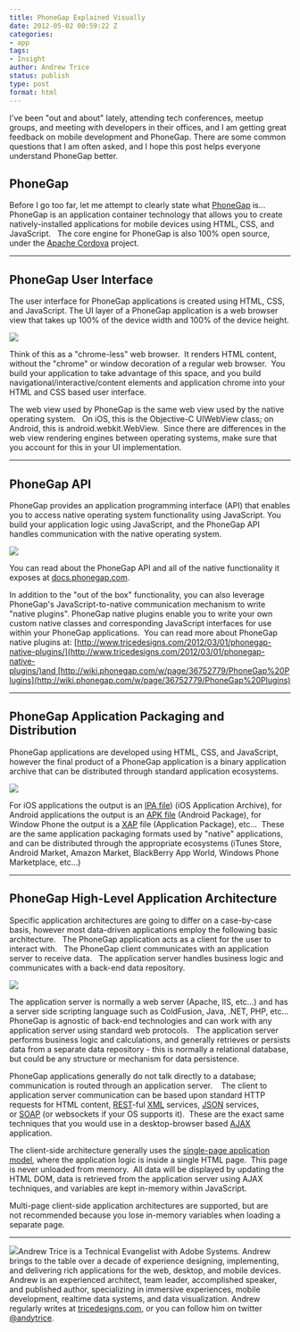 ```yaml
---
title: PhoneGap Explained Visually
date: 2012-05-02 00:59:22 Z
categories:
- app
tags:
- Insight
author: Andrew Trice
status: publish
type: post
format: html
---
```


I've been "out and about" lately, attending tech conferences, meetup groups, and meeting with developers in their offices, and I am getting great feedback on mobile development and PhoneGap. There are some common questions that I am often asked, and I hope this post helps everyone understand PhoneGap better.

## PhoneGap

Before I go too far, let me attempt to clearly state what [PhoneGap](http://www.phonegap.com/) is... PhoneGap is an application container technology that allows you to create natively-installed applications for mobile devices using HTML, CSS, and JavaScript.   The core engine for PhoneGap is also 100% open source, under the [Apache Cordova](http://incubator.apache.org/cordova/) project.

---

## PhoneGap User Interface

The user interface for PhoneGap applications is created using HTML, CSS, and JavaScript. The UI layer of a PhoneGap application is a web browser view that takes up 100% of the device width and 100% of the device height.

![](/uploads/2012/05/web-view_updated.png)

Think of this as a "chrome-less" web browser.  It renders HTML content, without the "chrome" or window decoration of a regular web browser.  You build your application to take advantage of this space, and you build navigational/interactive/content elements and application chrome into your HTML and CSS based user interface.

The web view used by PhoneGap is the same web view used by the native operating system.   On iOS, this is the Objective-C UIWebView class; on Android, this is android.webkit.WebView.  Since there are differences in the web view rendering engines between operating systems, make sure that you account for this in your UI implementation.

---

## PhoneGap API

PhoneGap provides an application programming interface (API) that enables you to access native operating system functionality using JavaScript. You build your application logic using JavaScript, and the PhoneGap API handles communication with the native operating system.

![](/uploads/2012/05/API_updated.png)

You can read about the PhoneGap API and all of the native functionality it exposes at [docs.phonegap.com](http://docs.phonegap.com/).

In addition to the "out of the box" functionality, you can also leverage PhoneGap's JavaScript-to-native communication mechanism to write "native plugins". PhoneGap native plugins enable you to write your own custom native classes and corresponding JavaScript interfaces for use within your PhoneGap applications.  You can read more about PhoneGap native plugins at: [http://www.tricedesigns.com/2012/03/01/phonegap-native-plugins/](http://www.tricedesigns.com/2012/03/01/phonegap-native-plugins/)and [http://wiki.phonegap.com/w/page/36752779/PhoneGap%20Plugins](http://wiki.phonegap.com/w/page/36752779/PhoneGap%20Plugins)

---

## PhoneGap Application Packaging and Distribution

PhoneGap applications are developed using HTML, CSS, and JavaScript, however the final product of a PhoneGap application is a binary application archive that can be distributed through standard application ecosystems.

![](/uploads/2012/05/export_updated.png)

For iOS applications the output is an [IPA file](https://en.wikipedia.org/wiki/.ipa_(file_extension))) (iOS Application Archive), for Android applications the output is an [APK file](http://en.wikipedia.org/wiki/APK_(file_format)) (Android Package), for Window Phone the output is a [XAP](http://stackoverflow.com/questions/5190495/what-is-xap-file-on-windows-phone-7) file (Application Package), etc...  These are the same application packaging formats used by "native" applications, and can be distributed through the appropriate ecosystems (iTunes Store, Android Market, Amazon Market, BlackBerry App World, Windows Phone Marketplace, etc...)

---

## PhoneGap High-Level Application Architecture

Specific application architectures are going to differ on a case-by-case basis, however most data-driven applications employ the following basic architecture.   The PhoneGap application acts as a client for the user to interact with.   The PhoneGap client communicates with an application server to receive data.   The application server handles business logic and communicates with a back-end data repository.

![](/uploads/2012/05/architecture_updated.png)

The application server is normally a web server (Apache, IIS, etc...) and has a server side scripting language such as ColdFusion, Java, .NET, PHP, etc... PhoneGap is agnostic of back-end technologies and can work with any application server using standard web protocols.   The application server performs business logic and calculations, and generally retrieves or persists data from a separate data repository - this is normally a relational database, but could be any structure or mechanism for data persistence.

PhoneGap applications generally do not talk directly to a database; communication is routed through an application server.    The client to application server communication can be based upon standard HTTP requests for HTML content, [REST](http://en.wikipedia.org/wiki/Representational_state_transfer)-ful [XML](http://en.wikipedia.org/wiki/XML) services, [JSON](http://www.json.org/) services, or [SOAP](http://en.wikipedia.org/wiki/SOAP) (or websockets if your OS supports it).  These are the exact same techniques that you would use in a desktop-browser based [AJAX](http://en.wikipedia.org/wiki/Ajax_(programming)) application.

The client-side architecture generally uses the [single-page application model](http://en.wikipedia.org/wiki/Single-page_application), where the application logic is inside a single HTML page.  This page is never unloaded from memory.  All data will be displayed by updating the HTML DOM, data is retrieved from the application server using AJAX techniques, and variables are kept in-memory within JavaScript.

Multi-page client-side application architectures are supported, but are not recommended because you lose in-memory variables when loading a separate page.

---

![](/uploads/2012/05/andrew_trice_icon1.jpg)Andrew Trice is a Technical Evangelist with Adobe Systems. Andrew brings to the table over a decade of experience designing, implementing, and delivering rich applications for the web, desktop, and mobile devices. Andrew is an experienced architect, team leader, accomplished speaker, and published author, specializing in immersive experiences, mobile development, realtime data systems, and data visualization. Andrew regularly writes at [tricedesigns.com](http://www.tricedesigns.com), or you can follow him on twitter [@andytrice](https://twitter.com/andytrice).
